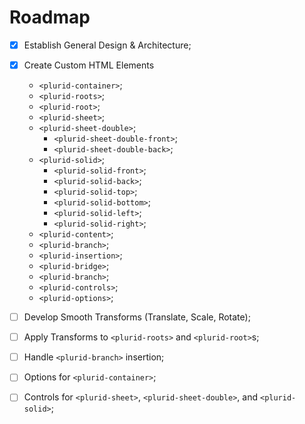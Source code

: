 <link rel="stylesheet" type="text/css" href="style.css">


# Roadmap


- [x] Establish General Design & Architecture;


- [x] Create Custom HTML Elements
    + `<plurid-container>`;
    + `<plurid-roots>`;
    + `<plurid-root>`;
    + `<plurid-sheet>`;
    + `<plurid-sheet-double>`;
        + `<plurid-sheet-double-front>`;
        + `<plurid-sheet-double-back>`;
    + `<plurid-solid>`;
        + `<plurid-solid-front>`;
        + `<plurid-solid-back>`;
        + `<plurid-solid-top>`;
        + `<plurid-solid-bottom>`;
        + `<plurid-solid-left>`;
        + `<plurid-solid-right>`;
    + `<plurid-content>`;
    + `<plurid-branch>`;
    + `<plurid-insertion>`;
    + `<plurid-bridge>`;
    + `<plurid-branch>`;
    + `<plurid-controls>`;
    + `<plurid-options>`;


- [ ] Develop Smooth Transforms (Translate, Scale, Rotate);


- [ ] Apply Transforms to  `<plurid-roots>` and `<plurid-root>`s;


- [ ] Handle `<plurid-branch>` insertion;


- [ ] Options for `<plurid-container>`;


- [ ] Controls for `<plurid-sheet>`, `<plurid-sheet-double>`, and `<plurid-solid>`;
